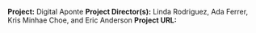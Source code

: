 **Project:**
Digital Aponte
**Project Director(s):**
Linda Rodriguez, Ada Ferrer, Kris Minhae Choe, and Eric Anderson
**Project URL:**

